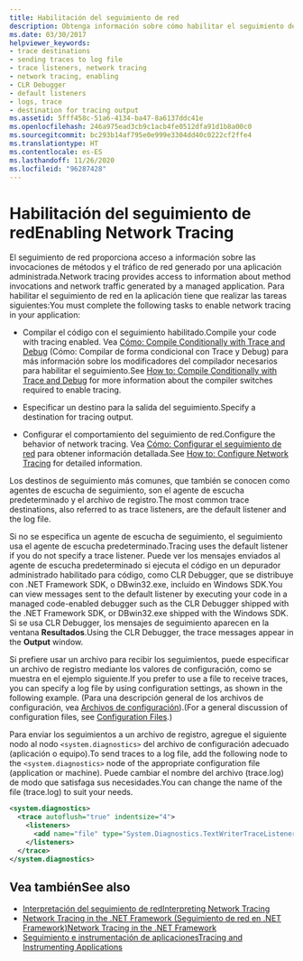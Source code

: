 ```yaml
---
title: Habilitación del seguimiento de red
description: Obtenga información sobre cómo habilitar el seguimiento de red, que proporciona información sobre las invocaciones de métodos y el tráfico de red de una aplicación administrada en .NET Framework.
ms.date: 03/30/2017
helpviewer_keywords:
- trace destinations
- sending traces to log file
- trace listeners, network tracing
- network tracing, enabling
- CLR Debugger
- default listeners
- logs, trace
- destination for tracing output
ms.assetid: 5fff458c-51a6-4134-ba47-8a6137ddc41e
ms.openlocfilehash: 246a975ead3cb9c1acb4fe0512dfa91d1b8a00c0
ms.sourcegitcommit: bc293b14af795e0e999e3304dd40c0222cf2ffe4
ms.translationtype: HT
ms.contentlocale: es-ES
ms.lasthandoff: 11/26/2020
ms.locfileid: "96287428"
---
```

# <a name="enabling-network-tracing"></a><span data-ttu-id="47db6-103">Habilitación del seguimiento de red</span><span class="sxs-lookup"><span data-stu-id="47db6-103">Enabling Network Tracing</span></span>

<span data-ttu-id="47db6-104">El seguimiento de red proporciona acceso a información sobre las invocaciones de métodos y el tráfico de red generado por una aplicación administrada.</span><span class="sxs-lookup"><span data-stu-id="47db6-104">Network tracing provides access to information about method invocations and network traffic generated by a managed application.</span></span> <span data-ttu-id="47db6-105">Para habilitar el seguimiento de red en la aplicación tiene que realizar las tareas siguientes:</span><span class="sxs-lookup"><span data-stu-id="47db6-105">You must complete the following tasks to enable network tracing in your application:</span></span>  
  
- <span data-ttu-id="47db6-106">Compilar el código con el seguimiento habilitado.</span><span class="sxs-lookup"><span data-stu-id="47db6-106">Compile your code with tracing enabled.</span></span> <span data-ttu-id="47db6-107">Vea [Cómo: Compile Conditionally with Trace and Debug](../debug-trace-profile/how-to-compile-conditionally-with-trace-and-debug.md) (Cómo: Compilar de forma condicional con Trace y Debug) para más información sobre los modificadores del compilador necesarios para habilitar el seguimiento.</span><span class="sxs-lookup"><span data-stu-id="47db6-107">See [How to: Compile Conditionally with Trace and Debug](../debug-trace-profile/how-to-compile-conditionally-with-trace-and-debug.md) for more information about the compiler switches required to enable tracing.</span></span>  
  
- <span data-ttu-id="47db6-108">Especificar un destino para la salida del seguimiento.</span><span class="sxs-lookup"><span data-stu-id="47db6-108">Specify a destination for tracing output.</span></span>  
  
- <span data-ttu-id="47db6-109">Configurar el comportamiento del seguimiento de red.</span><span class="sxs-lookup"><span data-stu-id="47db6-109">Configure the behavior of network tracing.</span></span> <span data-ttu-id="47db6-110">Vea [Cómo: Configurar el seguimiento de red](how-to-configure-network-tracing.md) para obtener información detallada.</span><span class="sxs-lookup"><span data-stu-id="47db6-110">See [How to: Configure Network Tracing](how-to-configure-network-tracing.md) for detailed information.</span></span>  
  
 <span data-ttu-id="47db6-111">Los destinos de seguimiento más comunes, que también se conocen como agentes de escucha de seguimiento, son el agente de escucha predeterminado y el archivo de registro.</span><span class="sxs-lookup"><span data-stu-id="47db6-111">The most common trace destinations, also referred to as trace listeners, are the default listener and the log file.</span></span>  
  
 <span data-ttu-id="47db6-112">Si no se especifica un agente de escucha de seguimiento, el seguimiento usa el agente de escucha predeterminado.</span><span class="sxs-lookup"><span data-stu-id="47db6-112">Tracing uses the default listener if you do not specify a trace listener.</span></span> <span data-ttu-id="47db6-113">Puede ver los mensajes enviados al agente de escucha predeterminado si ejecuta el código en un depurador administrado habilitado para código, como CLR Debugger, que se distribuye con .NET Framework SDK, o DBwin32.exe, incluido en Windows SDK.</span><span class="sxs-lookup"><span data-stu-id="47db6-113">You can view messages sent to the default listener by executing your code in a managed code-enabled debugger such as the CLR Debugger shipped with the .NET Framework SDK, or DBwin32.exe shipped with the Windows SDK.</span></span> <span data-ttu-id="47db6-114">Si se usa CLR Debugger, los mensajes de seguimiento aparecen en la ventana **Resultados**.</span><span class="sxs-lookup"><span data-stu-id="47db6-114">Using the CLR Debugger, the trace messages appear in the **Output** window.</span></span>  
  
 <span data-ttu-id="47db6-115">Si prefiere usar un archivo para recibir los seguimientos, puede especificar un archivo de registro mediante los valores de configuración, como se muestra en el ejemplo siguiente.</span><span class="sxs-lookup"><span data-stu-id="47db6-115">If you prefer to use a file to receive traces, you can specify a log file by using configuration settings, as shown in the following example.</span></span> <span data-ttu-id="47db6-116">(Para una descripción general de los archivos de configuración, vea [Archivos de configuración](../configure-apps/index.md)).</span><span class="sxs-lookup"><span data-stu-id="47db6-116">(For a general discussion of configuration files, see [Configuration Files](../configure-apps/index.md).)</span></span>  
  
 <span data-ttu-id="47db6-117">Para enviar los seguimientos a un archivo de registro, agregue el siguiente nodo al nodo `<system.diagnostics>` del archivo de configuración adecuado (aplicación o equipo).</span><span class="sxs-lookup"><span data-stu-id="47db6-117">To send traces to a log file, add the following node to the `<system.diagnostics>` node of the appropriate configuration file (application or machine).</span></span> <span data-ttu-id="47db6-118">Puede cambiar el nombre del archivo (trace.log) de modo que satisfaga sus necesidades.</span><span class="sxs-lookup"><span data-stu-id="47db6-118">You can change the name of the file (trace.log) to suit your needs.</span></span>  
  
```xml  
<system.diagnostics>  
  <trace autoflush="true" indentsize="4">  
    <listeners>  
      <add name="file" type="System.Diagnostics.TextWriterTraceListener" initializeData="trace.log"/>  
    </listeners>
  </trace>  
</system.diagnostics>  
```  
  
## <a name="see-also"></a><span data-ttu-id="47db6-119">Vea también</span><span class="sxs-lookup"><span data-stu-id="47db6-119">See also</span></span>

- [<span data-ttu-id="47db6-120">Interpretación del seguimiento de red</span><span class="sxs-lookup"><span data-stu-id="47db6-120">Interpreting Network Tracing</span></span>](interpreting-network-tracing.md)
- [<span data-ttu-id="47db6-121">Network Tracing in the .NET Framework (Seguimiento de red en .NET Framework)</span><span class="sxs-lookup"><span data-stu-id="47db6-121">Network Tracing in the .NET Framework</span></span>](network-tracing.md)
- [<span data-ttu-id="47db6-122">Seguimiento e instrumentación de aplicaciones</span><span class="sxs-lookup"><span data-stu-id="47db6-122">Tracing and Instrumenting Applications</span></span>](../debug-trace-profile/tracing-and-instrumenting-applications.md)
